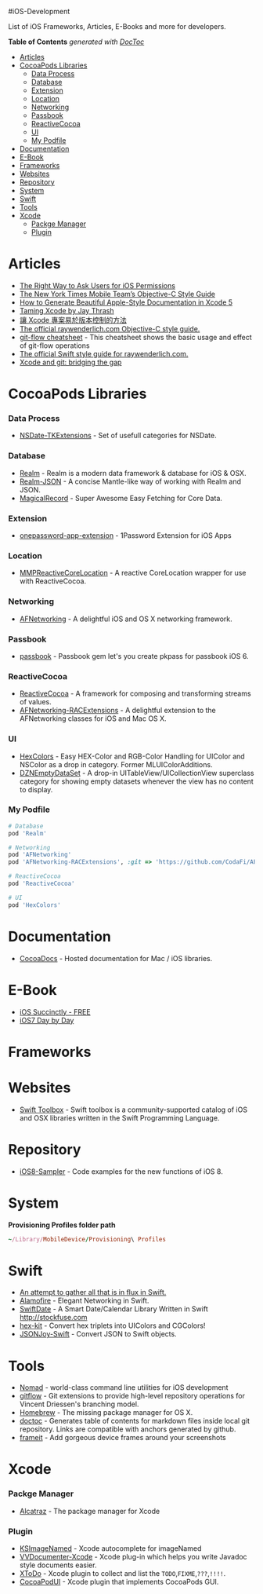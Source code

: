 #iOS-Development

List of iOS Frameworks, Articles, E-Books and more for developers.

<!-- START doctoc generated TOC please keep comment here to allow auto update -->
<!-- DON'T EDIT THIS SECTION, INSTEAD RE-RUN doctoc TO UPDATE -->
**Table of Contents**  *generated with [DocToc](http://doctoc.herokuapp.com/)*

- [Articles](#articles)
- [CocoaPods Libraries](#cocoapods-libraries)
    - [Data Process](#data-process)
    - [Database](#database)
    - [Extension](#extension)
    - [Location](#location)
    - [Networking](#networking)
    - [Passbook](#passbook)
    - [ReactiveCocoa](#reactivecocoa)
    - [UI](#ui)
    - [My Podfile](#my-podfile)
- [Documentation](#documentation)
- [E-Book](#e-book)
- [Frameworks](#frameworks)
- [Websites](#websites)
- [Repository](#repository)
- [System](#system)
- [Swift](#swift)
- [Tools](#tools)
- [Xcode](#xcode)
    - [Packge Manager](#packge-manager)
    - [Plugin](#plugin)

<!-- END doctoc generated TOC please keep comment here to allow auto update -->

# Articles
* [The Right Way to Ask Users for iOS Permissions](https://medium.com/p/96fa4eb54f2c)
* [The New York Times Mobile Team’s Objective-C Style Guide](https://github.com/NYTimes/objective-c-style-guide#notifications)
* [How to Generate Beautiful Apple-Style Documentation in Xcode 5](http://ios-blog.co.uk/tutorials/how-to-generate-beautiful-apple-style-documentation-in-xcode-5/)
* [Taming Xcode by Jay Thrash](http://cocoaheads.tv/taming-xcode-by-jay-thrash/)
* [讓 Xcode 專案易於版本控制的方法](http://nelson.logdown.com/posts/2014/01/27/easy-version-control-mechanism-for-xcode-projects)
* [The official raywenderlich.com Objective-C style guide.](https://github.com/raywenderlich/objective-c-style-guide#language)
* [git-flow cheatsheet](http://danielkummer.github.io/git-flow-cheatsheet/) - This cheatsheet shows the basic usage and effect of git-flow operations
* [The official Swift style guide for raywenderlich.com.](https://github.com/raywenderlich/swift-style-guide)
* [Xcode and git: bridging the gap](http://robots.thoughtbot.com/xcode-and-git-bridging-the-gap)

# CocoaPods Libraries
### Data Process
* [NSDate-TKExtensions](https://github.com/mapedd/NSDate-TKExtensions.git) - Set of usefull categories for NSDate.

### Database
* [Realm](http://realm.io) - Realm is a modern data framework & database for iOS & OSX.
* [Realm-JSON](https://github.com/matthewcheok/Realm-JSON) - A concise Mantle-like way of working with Realm and JSON.
* [MagicalRecord](https://github.com/magicalpanda/MagicalRecord) - Super Awesome Easy Fetching for Core Data.

### Extension
* [onepassword-app-extension](https://github.com/AgileBits/onepassword-app-extension) - 1Password Extension for iOS Apps

### Location
* [MMPReactiveCoreLocation](https://github.com/mpurbo/MMPReactiveCoreLocation) - A reactive CoreLocation wrapper for use with ReactiveCocoa.

### Networking
* [AFNetworking](https://github.com/AFNetworking/AFNetworking.git) - A delightful iOS and OS X networking framework.

### Passbook
* [passbook](https://github.com/frozon/passbook) - Passbook gem let's you create pkpass for passbook iOS 6.

### ReactiveCocoa
* [ReactiveCocoa](https://github.com/ReactiveCocoa/ReactiveCocoa) - A framework for composing and transforming streams of values.
* [AFNetworking-RACExtensions](https://github.com/CodaFi/AFNetworking-RACExtensions.git) - A delightful extension to the AFNetworking classes for iOS and Mac OS X.

### UI
* [HexColors](https://github.com/mRs-/HexColors.git) - Easy HEX-Color and RGB-Color Handling for UIColor and NSColor as a drop in category. Former MLUIColorAdditions.
* [DZNEmptyDataSet](https://github.com/dzenbot/DZNEmptyDataSet) - A drop-in UITableView/UICollectionView superclass category for showing empty datasets whenever the view has no content to display.

### My Podfile
```ruby
# Database
pod 'Realm'

# Networking
pod 'AFNetworking'
pod 'AFNetworking-RACExtensions', :git => 'https://github.com/CodaFi/AFNetworking-RACExtensions.git', :tag => '0.1.5'

# ReactiveCocoa
pod 'ReactiveCocoa'

# UI
pod 'HexColors'
```

# Documentation
* [CocoaDocs](http://cocoadocs.org) - Hosted documentation for Mac / iOS libraries.

# E-Book
* [iOS Succinctly - FREE](http://ios-blog.co.uk/resources/ios-succinctly-free-e-book/)
* [iOS7 Day by Day](https://leanpub.com/ios7daybyday)

# Frameworks

# Websites
* [Swift Toolbox](http://www.swifttoolbox.io) - Swift toolbox is a community-supported catalog of iOS and OSX libraries written in the Swift Programming Language.

# Repository
* [iOS8-Sampler](https://github.com/shu223/iOS8-Sampler) - Code examples for the new functions of iOS 8.

# System
**Provisioning Profiles folder path**
```ruby
~/Library/MobileDevice/Provisioning\ Profiles
```

# Swift
* [An attempt to gather all that is in flux in Swift.](https://github.com/ksm/SwiftInFlux)
* [Alamofire](https://github.com/Alamofire/Alamofire) - Elegant Networking in Swift.
* [SwiftDate](https://github.com/haginile/SwiftDate) - A Smart Date/Calendar Library Written in Swift http://stockfuse.com
* [hex-kit](https://github.com/aleclarson/hex-kit) - Convert hex triplets into UIColors and CGColors!
* [JSONJoy-Swift](https://github.com/daltoniam/JSONJoy-Swift) - Convert JSON to Swift objects.

# Tools
* [Nomad](http://nomad-cli.com) - world-class command line utilities for iOS development
* [gitflow](https://github.com/nvie/gitflow) - Git extensions to provide high-level repository operations for Vincent Driessen's branching model.
* [Homebrew](http://brew.sh) - The missing package manager for OS X.
* [doctoc](https://github.com/thlorenz/doctoc) - Generates table of contents for markdown files inside local git repository. Links are compatible with anchors generated by github.
* [frameit](https://github.com/KrauseFx/frameit) - Add gorgeous device frames around your screenshots

# Xcode
### Packge Manager
* [Alcatraz](http://alcatraz.io) - The package manager for Xcode

### Plugin
* [KSImageNamed](http://ksuther.com/2013/01/22/ksimagenamed-xcode-autocomplete-for-imagenamed/) - Xcode autocomplete for imageNamed
* [VVDocumenter-Xcode](https://github.com/onevcat/VVDocumenter-Xcode) - Xcode plug-in which helps you write Javadoc style documents easier.
* [XToDo](https://github.com/trawor/XToDo) - Xcode plugin to collect and list the `TODO`,`FIXME`,`???`,`!!!!`.
* [CocoaPodUI](https://github.com/Galeas/CocoaPodUI) - Xcode plugin that implements CocoaPods GUI.